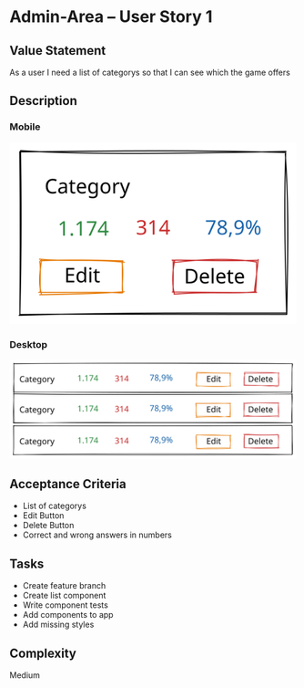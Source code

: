 # Admin-Area – User Story 1

## Value Statement

As a user I need a list of categorys so that I can see which the game offers

## Description

### Mobile

![mobile](userStory001mobile.svg)

### Desktop

![desktop](userStory001desktop.svg)

## Acceptance Criteria

- List of categorys
- Edit Button
- Delete Button
- Correct and wrong answers in numbers

## Tasks

- Create feature branch
- Create list component
- Write component tests
- Add components to app
- Add missing styles

## Complexity

Medium
